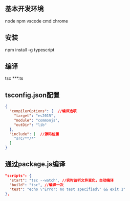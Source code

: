 <a name="MV6p4"></a>
## 基本开发环境
node npm vscode cmd chrome

<a name="RAzm3"></a>
## 安装
npm install -g typescript

<a name="WcZRu"></a>
## 编译
tsc ***.ts

<a name="TqnHx"></a>
## tsconfig.json配置
```json
{
  "compilerOptions": {  //编译选项
    "target": "es2015",
    "module": "commonjs",
    "outDir": "lib"
  },
  "include": [  //源码位置
    "src/**/*"
  ]
}
```

<a name="pPhnM"></a>
## 通过package.js编译
```json
"scripts": {
  "start": "tsc --watch", //实时监听文件变化，自动编译
  "build": "tsc", //编译一次
  "test": "echo \"Error: no test specified\" && exit 1"
},
```
<a name="sAAoT"></a>
### 
